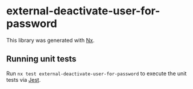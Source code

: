 # external-deactivate-user-for-password

This library was generated with [Nx](https://nx.dev).

## Running unit tests

Run `nx test external-deactivate-user-for-password` to execute the unit tests via [Jest](https://jestjs.io).
